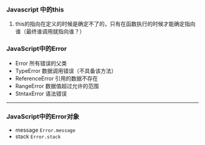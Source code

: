 ### Javascript 中的this

1. this的指向在定义的时候是确定不了的，只有在函数执行的时候才能确定指向谁（最终谁调用就指向谁？）

### JavaScript中的Error

* Error
  所有错误的父类
* TypeError
  数据调用错误（不具备该方法）
* ReferenceError
  引用的数据不存在
* RangeError
  数据值超过允许的范围
* StntaxError
  语法错误

---

### JavaScript中的Error对象

* message
  `Error.message`
* stack
  `Error.stack`